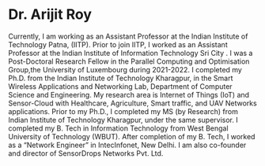 # Dr. Arijit Roy

Currently, I am working as an Assistant Professor at the Indian Institute of Technology Patna, (IITP). Prior to join IITP, I worked as an Assistant Professor at the Indian Institute of Information Technology Sri City . I was a Post-Doctoral Research Fellow in the Parallel Computing and Optimisation Group,the University of Luxembourg during 2021-2022. I completed my Ph.D. from the Indian Institute of Technology Kharagpur, in the Smart Wireless Applications and Networking Lab, Department of Computer Science and Engineering. My research area is Internet of Things (IoT) and Sensor-Cloud with Healthcare, Agriculture, Smart traffic, and UAV Networks applications. Prior to my Ph.D., I completed my MS (by Research) from Indian Institute of Technology Kharagpur, under the same supervisor. I completed my B. Tech in Information Technology from West Bengal University of Technology (WBUT). After completion of my B. Tech, I worked as a “Network Engineer” in IntecInfonet, New Delhi. I am also co-founder and director of SensorDrops Networks Pvt. Ltd.
